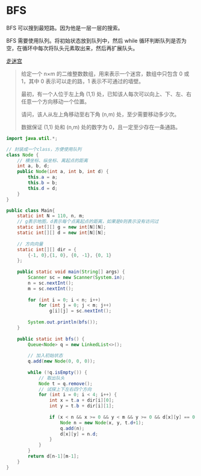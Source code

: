 # BFS

BFS 可以搜到最短路。因为他是一层一层的搜索。

BFS 需要使用队列。将初始状态放到队列中，然后 while 循环判断队列是否为空，在循环中每次将队头元素取出来，然后再扩展队头。



[走迷宫](https://www.acwing.com/problem/content/846/)

> 给定一个 n×m 的二维整数数组，用来表示一个迷宫，数组中只包含 0 或 1，其中 0 表示可以走的路，1 表示不可通过的墙壁。
>
> 最初，有一个人位于左上角 (1,1) 处，已知该人每次可以向上、下、左、右任意一个方向移动一个位置。
>
> 请问，该人从左上角移动至右下角 (n,m) 处，至少需要移动多少次。
>
> 数据保证 (1,1) 处和 (n,m) 处的数字为 0，且一定至少存在一条通路。

```java
import java.util.*;

// 封装成一个class，方便使用队列
class Node {
    // 横坐标、纵坐标、离起点的距离
    int a, b, d; 
    public Node(int a, int b, int d) {
        this.a = a;
        this.b = b;
        this.d = d;
    }
}

public class Main{
    static int N = 110, n, m;
    // g表示地图，d表示每个点离起点的距离，如果是0则表示没有访问过
    static int[][] g = new int[N][N];
    static int[][] d = new int[N][N];
    
    // 方向向量
    static int[][] dir = {
        {-1, 0},{1, 0}, {0, -1}, {0, 1}
    };
    
    public static void main(String[] args) {
        Scanner sc = new Scanner(System.in);
        n = sc.nextInt();
        m = sc.nextInt();
        
        for (int i = 0; i < n; i++)
            for (int j = 0; j < m; j++) 
                g[i][j] = sc.nextInt();
                
        System.out.println(bfs());
    }
    
    public static int bfs() {
        Queue<Node> q = new LinkedList<>();
        
        // 加入初始状态
        q.add(new Node(0, 0, 0));
        
        while (!q.isEmpty()) {
            // 取出队头
            Node t = q.remove();
            // 试探上下左右四个方向
            for (int i = 0; i < 4; i++) {
                int x = t.a + dir[i][0];
                int y = t.b + dir[i][1];
                
                if (x < n && x >= 0 && y < m && y >= 0 && d[x][y] == 0 && g[x][y] == 0) {
                    Node n = new Node(x, y, t.d+1);
                    q.add(n);
                    d[x][y] = n.d;
                }
            }
        }
        return d[n-1][m-1];
    }
}
```

